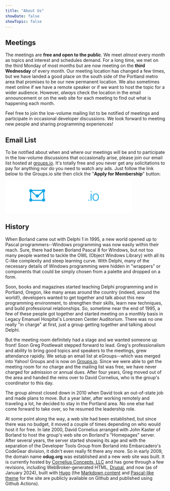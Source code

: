 ```yaml
---
title: "About Us"
showDate: false
showTopic: false
---
```


## Meetings ##

The meetings are **free and open to the public**. We meet *almost* every month as topics and interest and schedules demand. For a long time, we met on the third Monday of most months but are now meeting on the **third Wednesday** of every month. Our meeting location has changed a few times, but we have landed a good place on the south side of the Portland metro area that promises to be our new permanent location. We also sometimes meet online if we have a remote speaker or if we want to host the topic for a wider audience. However, *always* check the location in the email announcement or on the web site for each meeting to find out what is happening each month.

Feel free to join the low-volume mailing list to be notified of meetings and participate in occasional developer discussions. We look forward to meeting new people and sharing programming experiences!

## Email List ##

To be notified about when and where our meetings will be and to participate in the low-volume discussions that occasionally arise, please join our email list hosted at [groups.io](https://groups.io/g/odug). It's totally free and you never get any solicitations to pay for anything nor do you need to watch any ads. Just follow the link below to the Groups.io site then click the "**Apply for Membership**" button:

[![](groupsio-logo.png)](https://groups.io/g/odug)

## History ##

When Borland came out with Delphi 1 in 1995, a new world opened up to Pascal programmers--Windows programming was now easily within their reach. Sure, there had been Borland Pascal 8 for Windows, but not too many people wanted to tackle the OWL (Object Windows Library) with all its C-like complexity and steep learning curve. With Delphi, many of the necessary details of Windows programming were hidden in "wrappers" or components that could be simply chosen from a palette and dropped on a form.

Soon, books and magazines started teaching Delphi programming and in Portland, Oregon, like many areas around the country (indeed, around the world!), developers wanted to get together and talk about this new programming environment, to strengthen their skills, learn new techniques, and build professional relationships. So, sometime near the end of 1995, a few of these people got together and started meeting on a monthly basis in Legacy Emanuel Hospital's Lorenzen Center Auditorium. There was no one really "in charge" at first, just a group getting together and talking about Delphi.

But the meeting room definitely had a stage and we wanted someone up front! Soon Greg Postlewait stepped forward to lead. Greg's professionalism and ability to bring good topics and speakers to the meetings, grew attendance rapidly. We setup an email list at eGroups--which was merged into Yahoo! Groups and is now on [Groups.io](https://groups.io/g/odug). Since we were able to get the meeting room for no charge and the mailing list was free, we have never charged for admission or annual dues. After four years, Greg moved out of the area and handed the reins over to David Cornelius, who is the group's coordinator to this day.

The group almost closed down in 2010 when David took an out-of-state job and made plans to move. But a year later, after working remotely and traveling a lot, he decided to stay in the Portland area. No one else had come forward to take over, so he resumed the leadership role.

At some point along the way, a web site had been established, but since there was no budget, it moved a couple of times depending on who would host it for free. In late 2000, David Cornelius arranged with John Kaster of Borland to host the group's web site on Borland's "Homepages" server. After several years, the server started showing its age and with the separation of the Developer Tools Group from Borland into Embarcadero's CodeGear division, it didn't even really fit there any more. So in early 2009, the domain name **odug.org** was established and a new web site was built. It is currently hosted by [Cornelius Concepts, LLC](https://corneliusconcepts.com) and has gone through a few revisions, including WebBroker-generated HTML, [Drupal](https://www.drupal.org/), and now (as of January 2024), built with [Hugo](https://gohugo.io/) (the [Markdown content](https://github.com/corneliusdavid/odug-web-hugo) and [Pascal-like theme](https://github.com/corneliusdavid/hugo-pascalinia) for the site are publicly available on Github and published using Github Actions). 
